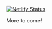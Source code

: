 [![Netlify Status](https://api.netlify.com/api/v1/badges/a76de8e4-f6b6-4a20-9374-935b05f15b66/deploy-status)](https://app.netlify.com/sites/intrepidem/deploys)

More to come!